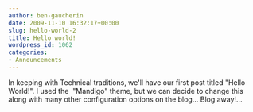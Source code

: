 ```yaml
---
author: ben-gaucherin
date: 2009-11-10 16:32:17+00:00
slug: hello-world-2
title: Hello world!
wordpress_id: 1062
categories:
- Announcements
---
```


In keeping with Technical traditions, we'll have our first post titled "Hello World!".  I used the  "Mandigo" theme, but we can decide to change this along with many other configuration options on the blog...  Blog away!...
